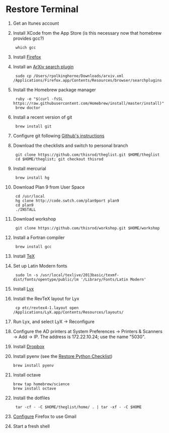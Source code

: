 Restore Terminal
===

1. Get an Itunes account

1. Install XCode from the App Store (is this necessary now that homebrew provides gcc?)

        which gcc

2. Install [Firefox](http://www.mozilla.org/)

2. Install an [ArXiv search plugin](http://gruppo3.ca.infn.it/mfloris/?download=arxiv.xml)

        sudo cp /Users/rpolkinghorne/Downloads/arxiv.xml /Applications/Firefox.app/Contents/Resources/browser/searchplugins

1. Install the Homebrew package manager

        ruby -e "$(curl -fsSL https://raw.githubusercontent.com/Homebrew/install/master/install)"
        brew doctor

2. Install a recent version of git

        brew install git

2. Configure git following [Github's instructions](https://help.github.com/articles/set-up-git#set-up-git)

3. Download the checklists and switch to personal branch

        git clone https://github.com/thisrod/theglist.git $HOME/theglist
        cd $HOME/theglist; git checkout thisrod

0. Install mercurial

        brew install hg

0. Download Plan 9 from User Space

        cd /usr/local
        hg clone http://code.swtch.com/plan9port plan9
        cd plan9
        ./INSTALL

0. Download workshop

        git clone https://github.com/thisrod/workshop.git $HOME/workshop

5. Install a Fortran compiler

        brew install gcc

6. Install [TeX](http://mirror.ctan.org/systems/mac/mactex/mactex-basic.pkg)

6. Set up Latin Modern fonts

        sudo ln -s /usr/local/texlive/2013basic/texmf-dist/fonts/opentype/public/lm '/Library/Fonts/Latin Modern'

7. Install [Lyx](http://www.lyx.org/Download#toc4)

8. Install the RevTeX layout for Lyx

        cp etc/revtex4-1.layout open /Applications/LyX.app/Contents/Resources/layouts/

8. Run Lyx, and select LyX → Reconfigure

9. Configure the AD printers at System Preferences → Printers & Scanners → Add → IP.  The address is 172.22.10.24; use the name "5030".

10. Install [Dropbox](https://www.dropbox.com/)

11. Install pyenv (see the [Restore Python Checklist](python.md))

        brew install pyenv

12. Install octave

        brew tap homebrew/science
        brew install octave

4. Install the dotfiles

        tar -cf - -C $HOME/theglist/home/ . | tar -xf - -C $HOME

5. [Configure](https://support.mozilla.org/en-US/kb/change-program-used-open-email-links)
Firefox to use Gmail

13. Start a fresh shell
